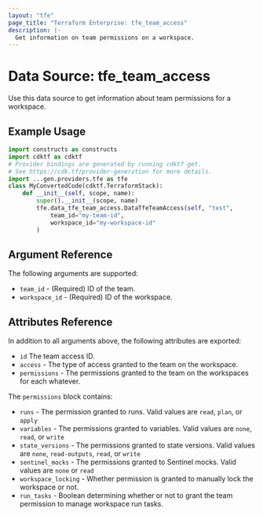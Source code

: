 ```yaml
---
layout: "tfe"
page_title: "Terraform Enterprise: tfe_team_access"
description: |-
  Get information on team permissions on a workspace.
---
```


# Data Source: tfe_team_access

Use this data source to get information about team permissions for a workspace.

## Example Usage

```python
import constructs as constructs
import cdktf as cdktf
# Provider bindings are generated by running cdktf get.
# See https://cdk.tf/provider-generation for more details.
import ...gen.providers.tfe as tfe
class MyConvertedCode(cdktf.TerraformStack):
    def __init__(self, scope, name):
        super().__init__(scope, name)
        tfe.data_tfe_team_access.DataTfeTeamAccess(self, "test",
            team_id="my-team-id",
            workspace_id="my-workspace-id"
        )
```

## Argument Reference

The following arguments are supported:

* `team_id` - (Required) ID of the team.
* `workspace_id` - (Required) ID of the workspace.

## Attributes Reference

In addition to all arguments above, the following attributes are exported:

* `id` The team access ID.
* `access` - The type of access granted to the team on the workspace.
* `permissions` - The permissions granted to the team on the workspaces for each whatever.

The `permissions` block contains:

* `runs` - The permission granted to runs. Valid values are `read`, `plan`, or `apply`
* `variables` - The permissions granted to variables. Valid values are `none`, `read`, or `write`
* `state_versions` - The permissions granted to state versions. Valid values are `none`, `read-outputs`, `read`, or `write`
* `sentinel_mocks` - The permissions granted to Sentinel mocks. Valid values are `none` or `read`
* `workspace_locking` - Whether permission is granted to manually lock the workspace or not.
* `run_tasks` - Boolean determining whether or not to grant the team permission to manage workspace run tasks.

<!-- cache-key: cdktf-0.17.0-pre.15 input-95b20b8ad069cffffc1863d16cd9001f0074da34b788353d4b343912d7784d80 -->